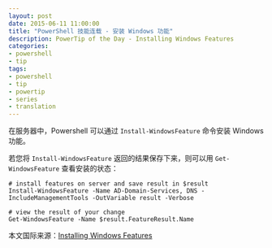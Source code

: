 ```yaml
---
layout: post
date: 2015-06-11 11:00:00
title: "PowerShell 技能连载 - 安装 Windows 功能"
description: PowerTip of the Day - Installing Windows Features
categories:
- powershell
- tip
tags:
- powershell
- tip
- powertip
- series
- translation
---
```

在服务器中，Powershell 可以通过 `Install-WindowsFeature` 命令安装 Windows 功能。

若您将 `Install-WindowsFeature` 返回的结果保存下来，则可以用 `Get-WindowsFeature` 查看安装的状态：

    # install features on server and save result in $result
    Install-WindowsFeature -Name AD-Domain-Services, DNS -IncludeManagementTools -OutVariable result -Verbose
    
    # view the result of your change
    Get-WindowsFeature -Name $result.FeatureResult.Name

<!--more-->
本文国际来源：[Installing Windows Features](http://community.idera.com/powershell/powertips/b/tips/posts/installing-windows-features)

